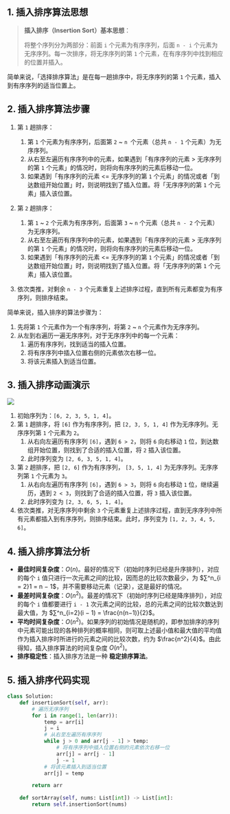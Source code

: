 ## 1. 插入排序算法思想

> **插入排序（Insertion Sort）基本思想**：
>
> 将整个序列分为两部分：前面 `i` 个元素为有序序列，后面 `n - i` 个元素为无序序列。每一次排序，将无序序列的第 `1` 个元素，在有序序列中找到相应的位置并插入。

简单来说，「选择排序算法」是在每一趟排序中，将无序序列的第 `1` 个元素，插入到有序序列的适当位置上。

## 2. 插入排序算法步骤

1. 第 `1` 趟排序：
   1. 第 `1` 个元素为有序序列，后面第 `2` ~ `n `个元素（总共 `n - 1` 个元素）为无序序列。
   2. 从右至左遍历有序序列中的元素，如果遇到「有序序列的元素 > 无序序列的第 `1` 个元素」的情况时，则将向有序序列的元素后移动一位。
   3. 如果遇到「有序序列的元素 <= 无序序列的第 `1` 个元素」的情况或者「到达数组开始位置」时，则说明找到了插入位置。将「无序序列的第 `1` 个元素」插入该位置。
2. 第 `2` 趟排序：
   1. 第 `1` ~ `2` 个元素为有序序列，后面第 `3` ~ `n` 个元素（总共 `n - 2` 个元素）为无序序列。
   2. 从右至左遍历有序序列中的元素，如果遇到「有序序列的元素 > 无序序列的第 `1` 个元素」的情况时，则将向有序序列的元素后移动一位。
   3. 如果遇到「有序序列的元素 <= 无序序列的第 `1` 个元素」的情况或者「到达数组开始位置」时，则说明找到了插入位置。将「无序序列的第 `1` 个元素」插入该位置。

3. 依次类推，对剩余 `n - 3` 个元素重复上述排序过程，直到所有元素都变为有序序列，则排序结束。

简单来说，插入排序的算法步骤为：

1. 先将第 `1` 个元素作为一个有序序列，将第 `2` ~ `n` 个元素作为无序序列。
2. 从左到右遍历一遍无序序列，对于无序序列中的每一个元素：
   1. 遍历有序序列，找到适当的插入位置。
   2. 将有序序列中插入位置右侧的元素依次右移一位。
   3. 将该元素插入到适当位置。

## 3. 插入排序动画演示

![](https://qcdn.itcharge.cn/images/20220816143518.gif)

1. 初始序列为：`[6, 2, 3, 5, 1, 4]`。
2. 第 `1` 趟排序，将 `[6]` 作为有序序列，把 `[2, 3, 5, 1, 4]` 作为无序序列。无序序列第 `1` 个元素为 `2`。
   1. 从右向左遍历有序序列 `[6]`，遇到 `6 > 2`，则将 `6` 向右移动 `1` 位，到达数组开始位置，则找到了合适的插入位置，将 `2` 插入该位置。
   2. 此时序列变为 `[2, 6, 3, 5, 1, 4]`。
3. 第 `2` 趟排序，把 `[2, 6]` 作为有序序列， `[3, 5, 1, 4]` 为无序序列。无序序列第 `1` 个元素为 `3`。
   1. 从右向左遍历有序序列 `[6]`，遇到 `6 > 3`，则将 `6` 向右移动 `1` 位，继续遍历，遇到 `2 < 3`，则找到了合适的插入位置，将 `3` 插入该位置。
   2. 此时序列变为 `[2, 3, 6, 5, 1, 4]`。
4. 依次类推，对无序序列中剩余 `3` 个元素重复上述排序过程，直到无序序列中所有元素都插入到有序序列，则排序结束。此时，序列变为 `[1, 2, 3, 4, 5, 6]`。

## 4. 插入排序算法分析

- **最佳时间复杂度**：$O(n)$。最好的情况下（初始时序列已经是升序排列），对应的每个 `i` 值只进行一次元素之间的比较，因而总的比较次数最少，为 $∑^n_{i = 2}1 = n − 1$，并不需要移动元素（记录），这是最好的情况。
- **最差时间复杂度**：$O(n^2)$。最差的情况下（初始时序列已经是降序排列），对应的每个 `i` 值都要进行 `i - 1` 次元素之间的比较，总的元素之间的比较次数达到最大值，为 $∑^n_{i=2}(i − 1) = \frac{n(n−1)}{2}$。
- **平均时间复杂度**：$O(n^2)$。如果序列的初始情况是随机的，即参加排序的序列中元素可能出现的各种排列的概率相同，则可取上述最小值和最大值的平均值作为插入排序时所进行的元素之间的比较次数，约为 $\frac{n^2}{4}$。由此得知，插入排序算法的时间复杂度 $O(n^2)$。
- **排序稳定性**：插入排序方法是一种 **稳定排序算法**。

## 5. 插入排序代码实现

```Python
class Solution:
    def insertionSort(self, arr):
        # 遍历无序序列
        for i in range(1, len(arr)):
            temp = arr[i]
            j = i
            # 从右至左遍历有序序列
            while j > 0 and arr[j - 1] > temp:
                # 将有序序列中插入位置右侧的元素依次右移一位
                arr[j] = arr[j - 1]
                j -= 1
            # 将该元素插入到适当位置
            arr[j] = temp

        return arr

    def sortArray(self, nums: List[int]) -> List[int]:
        return self.insertionSort(nums)
```
